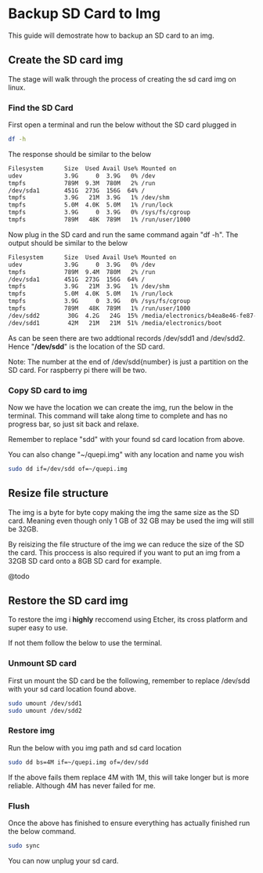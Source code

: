 # Backup SD Card to Img

This guide will demostrate how to backup an SD card to an img.

## Create the SD card img

The stage will walk through the process of creating the sd card img on linux.

### Find the SD Card

First open a terminal and run the below without the SD card plugged in

```bash
df -h
```

The response should be similar to the below

```bash
Filesystem      Size  Used Avail Use% Mounted on
udev            3.9G     0  3.9G   0% /dev
tmpfs           789M  9.3M  780M   2% /run
/dev/sda1       451G  273G  156G  64% /
tmpfs           3.9G   21M  3.9G   1% /dev/shm
tmpfs           5.0M  4.0K  5.0M   1% /run/lock
tmpfs           3.9G     0  3.9G   0% /sys/fs/cgroup
tmpfs           789M   48K  789M   1% /run/user/1000
```

Now plug in the SD card and run the same command again "df -h". The output should be similar to the below

```bash
Filesystem      Size  Used Avail Use% Mounted on
udev            3.9G     0  3.9G   0% /dev
tmpfs           789M  9.4M  780M   2% /run
/dev/sda1       451G  273G  156G  64% /
tmpfs           3.9G   21M  3.9G   1% /dev/shm
tmpfs           5.0M  4.0K  5.0M   1% /run/lock
tmpfs           3.9G     0  3.9G   0% /sys/fs/cgroup
tmpfs           789M   48K  789M   1% /run/user/1000
/dev/sdd2        30G  4.2G   24G  15% /media/electronics/b4ea8e46-fe87-4ddd-9e94-506c37005ac5
/dev/sdd1        42M   21M   21M  51% /media/electronics/boot
```

As can be seen there are two addtional records /dev/sdd1 and /dev/sdd2. Hence "**/dev/sdd**" is the location of the SD card.

Note: The number at the end of /dev/sdd{number} is just a partition on the SD card. For raspberry pi there will be two.

### Copy SD card to img

Now we have the location we can create the img, run the below in the terminal.  This command will take along time to complete and has no progress bar, so just sit back and relaxe. 

Remember to replace "sdd" with your found sd card location from above.

You can also change "~/quepi.img" with any location and name you wish

```bash
sudo dd if=/dev/sdd of=~/quepi.img
```


## Resize file structure

The img is a byte for byte copy making the img the same size as the SD card.
Meaning even though only 1 GB of 32 GB may be used the img will still be 32GB.

By reisizing the file structure of the img we can reduce the size of the SD the card. 
This proccess is also required if you want to put an img from a 32GB SD card onto a 8GB SD card for example.

@todo

## Restore the SD card img

To restore the img i **highly** reccomend using Etcher, its cross platform and super easy to use.

If not them follow the below to use the terminal.

### Unmount SD card

First un mount the SD card be the following, remember to replace /dev/sdd with your sd card location found above.

```bash
sudo umount /dev/sdd1
sudo umount /dev/sdd2
```

### Restore img

Run the below with you img path and sd card location

```bash
sudo dd bs=4M if=~/quepi.img of=/dev/sdd
```

If the above fails them replace 4M with 1M, this will take longer but is more reliable. Although 4M has never failed for me.

### Flush

Once the above has finished to ensure everything has actually finished run the below command.

```bash
sudo sync
```

You can now unplug your sd card.
